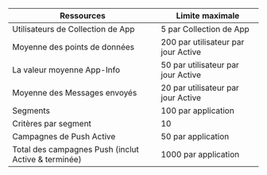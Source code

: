 Ressources|Limite maximale
---|---
Utilisateurs de Collection de App|5 par Collection de App
Moyenne des points de données|200 par utilisateur par jour Active
La valeur moyenne App-Info|50 par utilisateur par jour Active
Moyenne des Messages envoyés|20 par utilisateur par jour Active
Segments|100 par application
Critères par segment|10
Campagnes de Push Active|50 par application
Total des campagnes Push (inclut Active & terminée)|1000 par application
